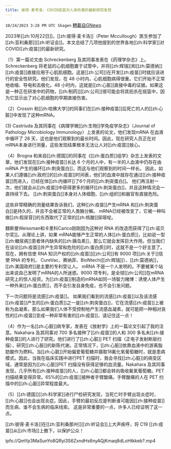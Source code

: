 ```yaml
---
title: 彼得·麦考洛: COVID疫苗对人体伤害的最新研究发现
---
```

`10/24/2023 3:28 PM UTC Skagen` [轉載自GNews](https://gnews.org/articles/1873911)

2023年[[zh:10月22日]]，[[zh:彼得·麦卡洛]]（Peter Mccullough）医生参加了[[zh:亚利桑那]][[zh:听证会]]。本文总结了几项他提到的世界各地[[zh:科学家]]对COVID[[zh:疫苗]]的最新研究。

（1）第一篇论文由 Schreckenberg 及其同事发表在《药理学杂志》上。Schreckenberg 将老鼠的心肌细胞置于试管中，并将[[zh:辉瑞]]和[[zh:莫德纳]][[zh:疫苗]]直接应用于心肌肌细胞。这是[[zh:公司]]在开发[[zh:疫苗]]时就应该进行的安全性研究。他们发现，在 48 小时内，心肌细胞病得很重。它们开始不正常地收缩、导电和去极化。48 小时内，这就是[[zh:心脏]]直接中毒的证据。如果这是一种正在研发中的药物，[[zh:制药]][[zh:公司]]很可能会将其扼杀在摇篮中，因为它显示出了对心肌细胞的早期直接伤害。

（2）Crossin 和[[zh:哈佛大学]]的同事们在[[zh:接种疫苗]]后死亡的人的[[zh:心脏]]中发现了这种mRNA。

  (3) Castriuda 及其同事在《病理学微[[zh:生物]]学免疫学杂志》（Journal of Pathology Microbiology Immunology）上发表的论文，他们发现mRNA 在血液中循环了 28 天，这也是他们观察到的最长时间。因此，现在研究人员正在对mRNA本身进行测量，这些发现结果根本无法让人对[[zh:疫苗]]放心。

（4）Brogna 和来自[[zh:德国]]的同事在《[[zh:蛋白质]]组学》杂志上发表的文章，他们发现在[[zh:接种疫苗]]长达 6 个月的人中，有一半的人血液中仍存在由mRNA 产生的循环[[zh:刺突蛋白]]，而这与他们观察到的时间一样长。 因此，如果人们遵循[[zh:政府]]的[[zh:疫苗]]时间表，他们的血液中就存在通过[[zh:接种疫苗]]而进入，已经在体[[zh:内循环]]了6个月的[[zh:刺突蛋白]]。 他们再注射一次，他们就会从[[zh:疫苗]]中获得更多的循环[[zh:刺突蛋白]]，并且这种情况会一直持续下去。 [[zh:刺突蛋白]]本身对人体细胞、[[zh:组织]]和器官有直接危险。 

这些非常精确的测量结果告诉我们，这种[[zh:疫苗]]产生mRNA 和[[zh:刺突蛋白]]是持久的，并且不会被正常的人类酶分解。 mRNA已经被改变了，它被一种叫做[[zh:假尿苷]]的东西取代了正常的[[zh:核酸]]尿嘧啶。

魏斯曼Weissman和卡里科Carico刚刚因为这种对 RNA 的改造而获得了[[zh:诺贝尔奖]]。从理论上讲，如果 mRNA能够产生正常的人体[[zh:蛋白质]]，比如说一型[[zh:糖尿病]]患者体内缺失的[[zh:胰岛素]]，那么它就会发挥巨大作用。但当我们在谈论[[zh:疫苗]]并产生异常和危险的[[zh:蛋白质]]时，这就不是一个好主意了。现在，拥有信使 RNA 知识产权的[[zh:疫苗]][[zh:公司]]有 9000 项[[zh:关于]]信使 RNA 的专利， CureVac、赛纳菲、BioNtech([[zh:辉瑞]]）、[[zh:莫德纳]]，[[zh:美国政府]]是主要的专利受让人。 mRNA 不是一个人发明的。不要被某个站出来说自己发明了mRNA的人所迷惑。9000 项专利，是全球[[zh:公司]]在mRNA研究上的惊人投资。为[[zh:疫苗]]制造的mRNA如同一场智力赌博：诱使人体产生一种外来[[zh:蛋白质]]，而不会引发自身免疫，也不会引发问题。

下一次问题将是流感[[zh:疫苗]]。 如果我们看到的流感[[zh:疫苗]]以及该流感[[zh:疫苗]]产生的[[zh:蛋白质]]之一是[[zh:刺突蛋白]]，它在流感[[zh:疫苗]]上被称为血凝素，那么如果我们人体不受控制地产生流感血凝素，就可能把一种相对良性的[[zh:疫苗]]变成一种非常有害的[[zh:疫苗]]，请记住这一点！

（4）作为一名[[zh:心脏]]病专家，发表在《放射学》上的一篇论文引起了我的注意。Nakahara 及其同事对 700 多名接种了[[zh:疫苗]]的人和 300 多名未[[zh:接种疫苗]]的人进行了研究。他们进行了[[zh:心脏]] PET 扫描（正电子发射断层扫描），研究[[zh:心脏]]的新陈代谢。正常情况下，[[zh:心脏]]依靠血液中的游离脂肪酸作为燃料。当[[zh:心脏]]开始偏爱葡萄糖并摄取18氟化氧葡萄糖时，就是患病模式。因此，当我在临床实践中进行PET 扫描时，我会寻找[[zh:心脏]]的病变区域，通常是因为[[zh:心脏]]PET 扫描没有获得足够的血流量。Nakahara 及其同事发现，几乎所有[[zh:接种疫苗]]的人，[[zh:心脏]]都会转向吸收氟氧葡萄糖。PET 扫描结果变得异常。65%的[[zh:疫苗]]接种者手臂酸痛。手臂酸痛的人在 PET 扫描中的[[zh:心脏]]异常程度最大。

（5）[[zh:德国]][[zh:科学家]]进行尸检研究发现，当死亡时手臂出现炎症时，[[zh:心脏]]也会出现炎症。因此，手臂的最初反应是判断谁可能因[[zh:接种疫苗]]而生病、谁不会生病的临床线索。 这是非常重要的一点，许多人已经证明了这一点。

[[zh:彼得·麦卡洛]]在[[zh:亚利桑那州]][[zh:听证会]]上大声疾呼，将 C19 [[zh:疫苗]]从[[zh:市场]]上撤下，以保护公众！

ipfs://QmYp3MaSunYo8QRyi3S6ZxndHs6nyAQjKmaq8dLoHtkkeb?.mp4

